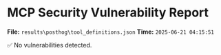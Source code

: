 # MCP Security Vulnerability Report
**File:** `results\posthog\tool_definitions.json`
**Time:** `2025-06-21 04:15:51`

✅ No vulnerabilities detected.